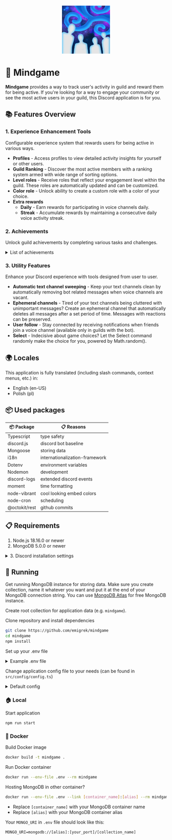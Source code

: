 <p align="center">
    <img alt="Mindgame logo" style="height: 150px;width: 150px;" src="https://raw.githubusercontent.com/emigrek/mindgame/main/media/logo.png" />
</p>

# 🌌 Mindgame
**Mindgame** provides a way to track user's activity in guild and reward them for being active. If you're looking for a way to engage your community or see the most active users in your guild, this Discord application is for you.

## 📚 Features Overview
### 1. **Experience Enhancement Tools** 
Configurable experience system that rewards users for being active in various ways.

* **Profiles** -  Access profiles to view detailed activity insights for yourself or other users.
* **Guild Ranking** - Discover the most active members with a ranking system armed with wide range of sorting options.
* **Level roles** - Receive roles that reflect your engagement level within the guild. These roles are automatically updated and can be customized.
* **Color role** - Unlock ability to create a custom role with a color of your choice.
* **Extra rewards**
    * **Daily** - Earn rewards for participating in voice channels daily.
    * **Streak** - Accumulate rewards by maintaining a consecutive daily voice activity streak.

### 2. **Achievements**
Unlock guild achievements by completing various tasks and challenges.

<details>

<summary>List of achievements</summary>

| Name                   | Deciding factor                                            |
|------------------------|--------------------------------------------------------|
| Unique Reactions       | Number of reactions from other users.                              |
| Coordinated Action     | Time between you joining voice channel and someone else joining you. |
| Suss                   | Time spent alone in voice channel.                       |
| Streamer               | Time spent streaming.                                    |

</details>

### 3. **Utility Features**
Enhance your Discord experience with tools designed from user to user.

* **Automatic text channel sweeping** - Keep your text channels clean by automatically removing bot related messages when voice channels are vacant.
* **Ephemeral channels** - Tired of your text channels being cluttered with unimportant messages? Create an ephemeral channel that automatically deletes all messages after a set period of time. Messages with reactions can be preserved.
* **User follow** - Stay connected by receiving notifications when friends join a voice channel (available only in guilds with the bot).
* **Select** - Indecisive about game choices? Let the Select command randomly make the choice for you, powered by Math.random().

## 🌍 Locales
This application is fully translated (including slash commands, context menus, etc.) in:
- English (en-US)
- Polish (pl)

## 📦 Used packages
| 📦 Package    | 📋 Reasons                     |
|---------------|--------------------------------|
| Typescript    | type safety                    |
| discord.js    | discord bot baseline           |
| Mongoose      | storing data                   |
| i18n          | internationalization-framework |
| Dotenv        | environment variables          |
| Nodemon       | development                    |
| discord-logs  | extended discord events        |
| moment        | time formatting                |
| node-vibrant  | cool looking embed colors      |
| node-cron     | scheduling                     |
| @octokit/rest | github commits                 |

## 📋 Requirements 

1. Node.js 18.16.0 or newer
2. MongoDB 5.0.0 or newer
<details>
<summary>3. Discord installation settings</summary>

![Discord installation settings](https://raw.githubusercontent.com/emigrek/mindgame/main/media/installation-settings.png)

</details>


## 🚀 Running
Get running MongoDB instance for storing data. Make sure you create collection, name it whatever you want and put it at the end of your MongoDB connection string. You can use [MongoDB Atlas](https://www.mongodb.com/cloud/atlas) for free MongoDB instance. 

Create root collection for application data (e.g. `mindgame`).

Clone repository and install dependencies
``` bash
git clone https://github.com/emigrek/mindgame
cd mindgame
npm install
```

Set up your .env file
<details>
<summary>Example .env file</summary>

``` .env
DISCORD_TOKEN=Discord bot token
DISCORD_CLIENT_ID=Discord application client ID
MONGO_URI=MongoDB connection string (IMPORTANT: put root collection name at the end of the connection string)
OWNER_ID=Your Discord ID
```
</details>

Change application config file to your needs (can be found in ```src/config/config.ts```)
<details>
<summary>Default config</summary>

``` typescript
import {ActivityStreak, Config} from "@/interfaces";

export const config: Config = {
    // Experience configuration
    experience: {
        constant: 0.3829,
        message: {
            enabled: true,
            value: 150,
            multiplier: (files: boolean) => files ? 2 : 1,
        },
        voice: {
            enabled: true,
            value: 0.007,
            multiplier: (seconds: number, inVoice: number) => {
                const hours = seconds / 3600;
                const boost = 1 + Math.sqrt(Math.max(hours, 1));
                return boost * (inVoice + 1);
            },

            dailyActivityReward: 5000,
            significantActivityStreakReward: 10000,
        },
        presence: {
            enabled: true,
            value: 0.0007,
            multiplier: (seconds: number) => {
                const hours = seconds / 3600;
                return hours < 12 ? 1 : 0.5;
            },
        },
    },

    // Hours of inactivity before a user is considered to be on a long break. When user join a voice channel after a long break, his followers are notified about it.
    userLongBreakHours: 8,

    // Timeout after which text channel's bots messages are swept before the guild is considered as empty
    emptyGuildSweepTimeoutMs: 10_000,

    // List of bot prefixes based on which messages are considered as bot messages and are swept when guild voice channels are empty
    // Besides that list, all messages from bot users are considered as bot messages
    emptyGuildSweepBotPrefixesList: ['!', '$', '%', '^', '&', '(', ')', '/'],

    // Whether to automatically put slash commands on client login
    autoPutSlashCommands: true,
    
    // Configuration for invite notifications
    inviteNotification: {
        enabled: true,
        // Chance for guild invite notifications to be sent after a notifications work start
        chance: 10,
    },

    // A function that determines whether a streak is significant enough to be notified about
    // The default formula is that a streak is significant if it's 3 or 5 or a multiple of 10
    voiceActivityStreakLogic: ({ streak, maxStreak }): ActivityStreak => {
        if (!streak || !maxStreak) {
            return {
                streak: undefined,
                maxStreak: undefined,
                isSignificant: false,
                nextSignificant: 0,
            }
        }
        
        const { value: c } = streak;

        const isSignificant = c === 3 || c === 5 || (c > 0 && c % 10 === 0);
        const nextSignificant = (() => {
            if (c < 3) return 3;
            if (c < 5) return 5;
            if (c < 10) return 10;
            else return Math.ceil((c + 1) / 10) * 10;
        })();

        return {
            streak,
            maxStreak: maxStreak,
            isSignificant,
            nextSignificant,
        }
    }
}
```
</details>

### 🏠 Local

Start application

``` bash
npm run start
```

### 🐳 Docker 

Build Docker image

``` bash
docker build -t mindgame .
```

Run Docker container

``` bash
docker run --env-file .env --rm mindgame
```

Hosting MongoDB in other container?

``` bash
docker run --env-file .env --link [container_name]:[alias] --rm mindgame
```

* Replace `[container_name]` with your MongoDB container name
* Replace `[alias]` with your MongoDB container alias

Your `MONGO_URI` in `.env` file should look like this:

``` .env
MONGO_URI=mongodb://[alias]:[your_port]/[collection_name]
```